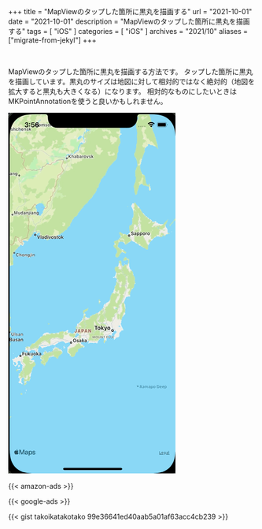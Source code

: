 +++
title =  "MapViewのタップした箇所に黒丸を描画する"
url = "2021-10-01"
date = "2021-10-01"
description = "MapViewのタップした箇所に黒丸を描画する"
tags = [
  "iOS"
]
categories = [
  "iOS"
]
archives = "2021/10"
aliases = ["migrate-from-jekyl"]
+++


<br>

MapViewのタップした箇所に黒丸を描画する方法です。
タップした箇所に黒丸を描画しています。黒丸のサイズは地図に対して相対的ではなく絶対的（地図を拡大すると黒丸も大きくなる）になります。
相対的なものにしたいときはMKPointAnnotationを使うと良いかもしれません。

![Map](1.gif)

<!-- Amazon Ads -->
{{< amazon-ads >}}

<!-- Google Ads -->
{{< google-ads >}}

{{< gist takoikatakotako 99e36641ed40aab5a01af63acc4cb239 >}}

